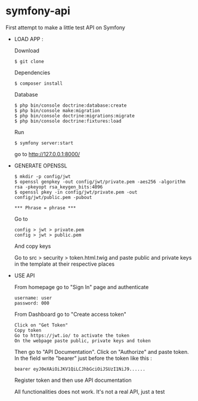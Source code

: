 # symfony-api
First attempt to make a little test API on Symfony

- LOAD APP : 
   
   Download 
      
      $ git clone  
      
   Dependencies 
      
      $ composer install 
   
   Database 
   
      $ php bin/console doctrine:database:create
      $ php bin/console make:migration
      $ php bin/console doctrine:migrations:migrate      
      $ php bin/console doctrine:fixtures:load
      
   Run 
  
      $ symfony server:start 
   
   go to http://127.0.0.1:8000/ 



- GENERATE OPENSSL 

      $ mkdir -p config/jwt
      $ openssl genpkey -out config/jwt/private.pem -aes256 -algorithm rsa -pkeyopt rsa_keygen_bits:4096
      $ openssl pkey -in config/jwt/private.pem -out config/jwt/public.pem -pubout
   
      *** Phrase = phrase *** 
      
   Go to 

      config > jwt > private.pem
      config > jwt > public.pem

   And copy keys 

   Go to src > security > token.html.twig and paste public and private keys in the template at their respective places   


- USE API  

   From homepage go to "Sign In" page and authenticate 
   
      username: user
      password: 000

    From Dashboard go to "Create access token"
      
      Click on "Get Token"
      Copy token 
      Go to https://jwt.io/ to activate the token 
      On the webpage paste public, private keys and token 
   
   Then go to "API Documentation". Click on "Authorize" and paste token. In the field write "bearer" just before the token        like this : 
   
      bearer eyJ0eXAiOiJKV1QiLCJhbGciOiJSUzI1NiJ9......

   Register token and then use API documentation  
   
   All functionalities does not work. It's not a real API, just a test 
      

